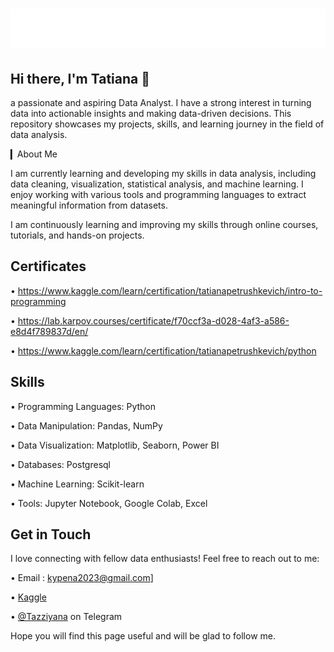 <h1 align="center">
   <img src="https://github.com/kypena/kypena/blob/master/name.svg" alt="Tatiana " />
</h1>

## Hi there, I'm Tatiana 👋

a passionate and aspiring Data Analyst. I have a strong interest in turning data into actionable insights and making data-driven decisions. This repository showcases my projects, skills, and learning journey in the field of data analysis.

▎About Me

I am currently learning and developing my skills in data analysis, including data cleaning, visualization, statistical analysis, and machine learning. I enjoy working with various tools and programming languages to extract meaningful information from datasets. 

I am continuously learning and improving my skills through online courses, tutorials, and hands-on projects. 

## Certificates
• https://www.kaggle.com/learn/certification/tatianapetrushkevich/intro-to-programming 

• https://lab.karpov.courses/certificate/f70ccf3a-d028-4af3-a586-e8d4f789837d/en/

• https://www.kaggle.com/learn/certification/tatianapetrushkevich/python

## Skills

• Programming Languages: Python

• Data Manipulation: Pandas, NumPy

• Data Visualization: Matplotlib, Seaborn, Power BI

• Databases: Postgresql

• Machine Learning: Scikit-learn

• Tools: Jupyter Notebook, Google Colab, Excel

## Get in Touch

I love connecting with fellow data enthusiasts! Feel free to reach out to me:

• Email : kypena2023@gmail.com]

• [Kaggle](https://www.kaggle.com/tatianapetrushkevich])

• [@Tazziyana](https://t.me/Tazziyana) on Telegram


  Hope you will find this page useful and will  be glad to follow me.

